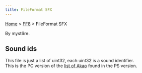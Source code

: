 ```yaml
---
title: FileFormat SFX
---
```


[Home](../Main%20Page.md) > [FF8](../FF8.md) > FileFormat SFX

By myst6re.

## Sound ids

This file is just a list of uint32, each uint32 is a sound identifier.  
This is the PC version of the [list of Akao][] found in the PS version.

  [list of Akao]: PlaystationMedia.md#Second%20file%20.28.2A.MAP.29
    "wikilink"
